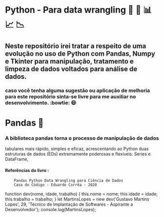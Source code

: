 # Python - Para data wrangling :crystal_ball: :mag_right: :bar_chart: :chart_with_upwards_trend: :chart_with_downwards_trend:
## Neste repositório irei tratar a respeito de uma evolução no uso de Python com Pandas, Numpy e Tkinter para manipulação, tratamento e limpeza de dados voltados para análise de dados.
### caso você tenha alguma sugestão ou aplicação de melhoria para este repositório sinta-se livre para me auxiliar no desenvolvimento. :bowtie: :smile:
# Pandas 🐼
### A biblioteca pandas torna o processo de manipulação de dados
tabulares mais rápido, simples e eficaz, acrescentando ao Python
duas estruturas de dados (EDs) extremamente poderosas e
flexíveis: Series e DataFrame,





#### Referências do livro :    
        Pandas Python Data Wrangling para Ciência de Dados
        Casa do Código - Eduardo Corrêa - 2020
function dev(nome, idade, trabalho) {
        this.nome = nome;
        this.idade = idade;
        this.trabalho = trabalho;
      }
      let MartinsLopes = new dev('Gustavo Martins Lopes', 29, 'Técnico de Implantação de Softwares - Aspirante a Desenvolvedor');
      console.log(MartinsLopes);
